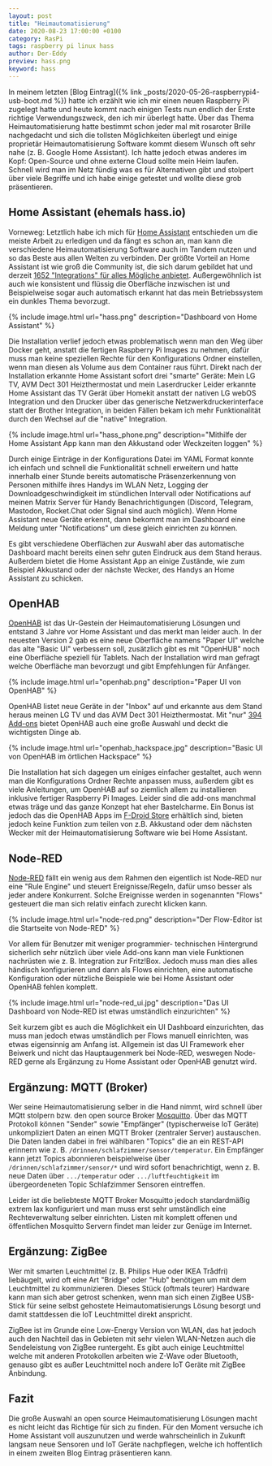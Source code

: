 ```yaml
---
layout: post
title: "Heimautomatisierung"
date: 2020-08-23 17:00:00 +0100
category: RasPi
tags: raspberry pi linux hass
author: Der-Eddy
preview: hass.png
keyword: hass
---
```


In meinem letzten [Blog Eintrag]({% link _posts/2020-05-26-raspberrypi4-usb-boot.md %}) hatte ich erzählt wie ich mir einen neuen Raspberry Pi zugelegt hatte und heute kommt nach einigen Tests nun endlich der Erste richtige Verwendungszweck, den ich mir überlegt hatte. Über das Thema Heimautomatisierung hatte bestimmt schon jeder mal mit rosaroter Brille nachgedacht und sich die tollsten Möglichkeiten überlegt und einige proprietär Heimautomatisierung Software kommt diesem Wunsch oft sehr nahe (z. B. Google Home Assistant). Ich hatte jedoch etwas anderes im Kopf: Open-Source und ohne externe Cloud sollte mein Heim laufen. Schnell wird man im Netz fündig was es für Alternativen gibt und stolpert über viele Begriffe und ich habe einige getestet und wollte diese grob präsentieren.

<h2>Home Assistant (ehemals hass.io)</h2>

Vorneweg: Letztlich habe ich mich für [Home Assistant](https://www.home-assistant.io/) entschieden um die meiste Arbeit zu erledigen und da fängt es schon an, man kann die verschiedene Heimautomatisierung Software auch im Tandem nutzen und so das Beste aus allen Welten zu verbinden.
Der größte Vorteil an Home Assistant ist wie groß die Community ist, die sich darum gebildet hat und derzeit [1652 "Integrations" für alles Mögliche anbietet](https://www.home-assistant.io/integrations/). Außergewöhnlich ist auch wie konsistent und flüssig die Oberfläche inzwischen ist und Beispielweise sogar auch automatisch erkannt hat das mein Betriebssystem ein dunkles Thema bevorzugt.

{% include image.html url="hass.png" description="Dashboard von Home Assistant" %}

Die Installation verlief jedoch etwas problematisch wenn man den Weg über Docker geht, anstatt die fertigen Raspberry Pi Images zu nehmen, dafür muss man keine speziellen Rechte für den Konfigurations Ordner einstellen, wenn man diesen als Volume aus dem Container raus führt. Direkt nach der Installation erkannte Home Assistant sofort drei "smarte" Geräte: Mein LG TV, AVM Dect 301 Heizthermostat und mein Laserdrucker
Leider erkannte Home Assistant das TV Gerät über Homekit anstatt der nativen LG webOS Integration und den Drucker über das generische Netzwerkdruckerinterface statt der Brother Integration, in beiden Fällen bekam ich mehr Funktionalität durch den Wechsel auf die "native" Integration.

{% include image.html url="hass_phone.png" description="Mithilfe der Home Assistant App kann man den Akkustand oder Weckzeiten loggen" %}

Durch einige Einträge in der Konfigurations Datei im YAML Format konnte ich einfach und schnell die Funktionalität schnell erweitern und hatte innerhalb einer Stunde bereits automatische Präsenzerkennung von Personen mithilfe ihres Handys im WLAN Netz, Logging der Downloadgeschwindigkeit im stündlichen Intervall oder Notifications auf meinen Matrix Server für Handy Benachrichtigungen (Discord, Telegram, Mastodon, Rocket.Chat oder Signal sind auch möglich). Wenn Home Assistant neue Geräte erkennt, dann bekommt man im Dashboard eine Meldung unter "Notifications" um diese gleich einrichten zu können.

Es gibt verschiedene Oberflächen zur Auswahl aber das automatische Dashboard macht bereits einen sehr guten Eindruck aus dem Stand heraus. Außerdem bietet die Home Assistant App an einige Zustände, wie zum Beispiel Akkustand oder der nächste Wecker, des Handys an Home Assistant zu schicken.

<h2>OpenHAB</h2>

[OpenHAB](https://www.openhab.org/) ist das Ur-Gestein der Heimautomatisierung Lösungen und entstand 3 Jahre vor Home Assistant und das merkt man leider auch. In der neuesten Version 2 gab es eine neue Oberfläche namens "Paper UI" welche das alte "Basic UI" verbessern soll, zusätzlich gibt es mit "OpenHUB" noch eine Oberfläche speziell für Tablets. Nach der Installation wird man gefragt welche Oberfläche man bevorzugt und gibt Empfehlungen für Anfänger.

{% include image.html url="openhab.png" description="Paper UI von OpenHAB" %}

OpenHAB listet neue Geräte in der "Inbox" auf und erkannte aus dem Stand heraus meinen LG TV und das AVM Dect 301 Heizthermostat. Mit "nur" [394 Add-ons](https://www.openhab.org/addons/) bietet OpenHAB auch eine große Auswahl und deckt die wichtigsten Dinge ab.

{% include image.html url="openhab_hackspace.jpg" description="Basic UI von OpenHAB im örtlichen Hackspace" %}

Die Installation hat sich dagegen um einiges einfacher gestaltet, auch wenn man die Konfigurations Ordner Rechte anpassen muss, außerdem gibt es viele Anleitungen, um OpenHAB auf so ziemlich allem zu installieren inklusive fertiger Raspberry Pi Images. Leider sind die add-ons manchmal etwas träge und das ganze Konzept hat eher Bastelcharme. Ein Bonus ist jedoch das die OpenHAB Apps im [F-Droid Store](https://search.f-droid.org/?q=openhab&lang=en) erhältlich sind, bieten jedoch keine Funktion zum teilen von z.B. Akkustand oder dem nächsten Wecker mit der Heimautomatisierung Software wie bei Home Assistant.

<h2>Node-RED</h2>

[Node-RED](https://nodered.org/) fällt ein wenig aus dem Rahmen den eigentlich ist Node-RED nur eine "Rule Engine" und steuert Ereignisse/Regeln, dafür umso besser als jeder andere Konkurrent. Solche Ereignisse werden in sogenannten "Flows" gesteuert die man sich relativ einfach zurecht klicken kann.

{% include image.html url="node-red.png" description="Der Flow-Editor ist die Startseite von Node-RED" %}

Vor allem für Benutzer mit weniger programmier- technischen Hintergrund sicherlich sehr nützlich über viele Add-ons kann man viele Funktionen nachrüsten wie z. B. Integration zur Fritz!Box. Jedoch muss man dies alles händisch konfigurieren und dann als Flows einrichten, eine automatische Konfiguration oder nützliche Beispiele wie bei Home Assistant oder OpenHAB fehlen komplett.

{% include image.html url="node-red_ui.jpg" description="Das UI Dashboard von Node-RED ist etwas umständlich einzurichten" %}

Seit kurzem gibt es auch die Möglichkeit ein UI Dashboard einzurichten, das muss man jedoch etwas umständlich per Flows manuell einrichten, was etwas eigensinnig am Anfang ist. Allgemein ist das UI Framework eher Beiwerk und nicht das Hauptaugenmerk bei Node-RED, weswegen Node-RED gerne als Ergänzung zu Home Assistant oder OpenHAB genutzt wird.

<h2>Ergänzung: MQTT (Broker)</h2>

Wer seine Heimautomatisierung selber in die Hand nimmt, wird schnell über MQtt stolpern bzw. den open source Broker [Mosquitto](https://mosquitto.org/). Über das MQTT Protokoll können "Sender" sowie "Empfänger" (typischerweise IoT Geräte) unkompliziert Daten an einen MQTT Broker (zentraler Server) austauschen. Die Daten landen dabei in frei wählbaren "Topics" die an ein REST-API erinnern wie z. B. `/drinnen/schlafzimmer/sensor/temperatur`. Ein Empfänger kann jetzt Topics abonnieren beispielweise über `/drinnen/schlafzimmer/sensor/*` und wird sofort benachrichtigt, wenn z. B. neue Daten über `.../temperatur` oder `.../luftfeuchtigkeit` im übergeordeneten Topic Schlafzimmer Sensoren eintreffen.

Leider ist die beliebteste MQTT Broker Mosquitto jedoch standardmäßig extrem lax konfiguriert und man muss erst sehr umständlich eine Rechteverwaltung selber einrichten. Listen mit komplett offenen und öffentlichen Mosquitto Servern findet man leider zur Genüge im Internet.

<h2>Ergänzung: ZigBee</h2>

Wer mit smarten Leuchtmittel (z. B. Philips Hue oder IKEA Trådfri) liebäugelt, wird oft eine Art "Bridge" oder "Hub" benötigen um mit dem Leuchtmittel zu kommunizieren. Dieses Stück (oftmals teurer) Hardware kann man sich aber getrost schenken, wenn man sich einen ZigBee USB-Stick für seine selbst gehostete Heimautomatisierungs Lösung besorgt und damit stattdessen die IoT Leuchtmittel direkt anspricht.

ZigBee ist im Grunde eine Low-Energy Version von WLAN, das hat jedoch auch den Nachteil das in Gebieten mit sehr vielen WLAN-Netzen auch die Sendeleistung von ZigBee runtergeht. Es gibt auch einige Leuchtmittel welche mit anderen Protokollen arbeiten wie Z-Wave oder Bluetooth, genauso gibt es außer Leuchtmittel noch andere IoT Geräte mit ZigBee Anbindung.

<h2>Fazit</h2>

Die große Auswahl an open source Heimautomatisierung Lösungen macht es nicht leicht das Richtige für sich zu finden. Für den Moment versuche ich Home Assistant voll auszunutzen und werde wahrscheinlich in Zukunft langsam neue Sensoren und IoT Geräte nachpflegen, welche ich hoffentlich in einem zweiten Blog Eintrag präsentieren kann.